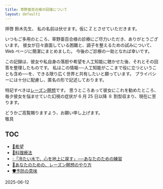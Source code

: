 ```yaml
---
title: 草野亜百合様の回復について
layout: default1
---
```

拝啓 鈴木先生、
私の名前は伏せます。仮に Z とさせていただきます。

いつもご多用のところ、草野亜百合様の診療にご尽力いただき、ありがとうございます。
彼女が日々直面している困難と、調子を整えるための試みについて、Web ページに簡潔にまとめました。
今後のご診療の一助となれば幸いです。

この記録は、彼女や私自身の落胆や希望を人工知能に聴かせた後、それとその回答を整理したものです。
私はこの情報──人工知能がここまで役に立つということも含め──を、できる限り広く世界と共有したいと願っています。
プライバシーには十分に配慮し、匿名の形で記述しております。

特記すべきは[レーズン瞑想](raisin-meditation)です。
思うところあって彼女にこれを勧めたところ、毎夕彼女を悩ませていた幻視の症状が 6 月 25 日以降 ８ 割型収まり、現在に至ります。

どうかご高覧賜りますよう、お願い申し上げます。  
敬具

## TOC

* [🌈希望](the-hope)
* [🍳料理療法](cooking)
* [💧「冷たい水で、心を地上に戻す」──あなたのための練習](cold-water-grounding)
* [🍇あなたのための、レーズン瞑想のやり方](raisin-meditation)
* [🛡️予防の意味](prevention)

2025-06-12

